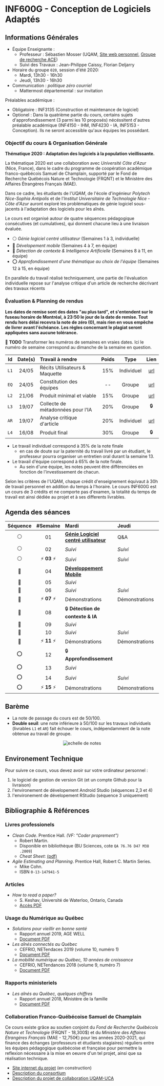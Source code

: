 # INF600G - Conception de Logiciels Adaptés

## Informations Générales

  * Équipe Enseignante :
    * Professeur : Sébastien Mosser (UQAM, [Site web personnel](https://mosser.github.io), [Groupe de recherche ACE](https://ace-design.github.io))
    * Suivi des Travaux : Jean-Philippe Caissy, Florian Deljarry
  * Horaire du groupe `020`, session d'été 2020:
    * Mardi, 13h30 - 16h30
    * Jeudi, 13h30 - 16h30
  * Communication : _politique zéro courriel_
    * Mattermost départemental : sur invitation

Préalables académique :

  - Obligatoire : INF3135 (Construction et maintenance de logiciel)
  - Optionel : Dans la quatrième partie du cours, certains sujets d'approfondissement (3 parmi les 10 proposés) nécéssitent d'autres préalable académique (INF4150 - IHM, INF4230 - IA, INF5153 - Conception). Ils ne seront accessible qu'aux équipes les possédant.

### Objectif du cours & Organisation Générale

**Thématique 2020 : Adaptation des logiciels à la population vieillissante.**

La thématique 2020 est une collaboration avec _Université Côte d'Azur_ (Nice, France), dans le cadre du programme de coopération académique franco-québécois Samuel de Champlain, supporté par le Fond de Recherche Québécois Nature et Technologie (FRQNT) et le Ministère des Affaires Étrangères Français (MAE).

Dans ce cadre, les étudiants de l'_UQAM_, de l'école d'ingénieur _Polytech Nice-Sophia Antipolis_ et de l'_Institut Universitaire de Technologie Nice - Côte d'Azur_ auront exploré les problématiques de génie logiciel sous-jacents à l'adaptation des logiciels pour les aînés.

Le cours est organisé autour de quatre séquences pédagogique consécutives (et cumulatives), qui donnent chacune lieu à une livraison évaluée.

  - :white_circle: _Génie logiciel centré utilisateur_ (Semaines 1 à 3, individuelle)
  - :red_circle: _Dévelopement mobile_ (Semaines 4 à 7, en équipe)
  - :large_blue_circle: _Détection de contexte & Intelligence Artificielle_ (Semaines 8 à 11, en équipe)
  - :o: _Approfondissement d'une thématique au choix de l'équipe_ (Semaines 12 à 15, en équipe)

En parallele du travail réalisé techniquement, une partie de l'évaluation individuelle repose sur l'analyse critique d'un article de recherche décrivant des travaux récents

### Évaluation & Planning de rendus

**Les dates de remise sont des dates "au plus tard", et s'entendent sur le fuseau horaire de Montréal, à 23:50 le jour de la date de remise. Tout rendu hors délai recevra la note de zéro (0), mais rien en vous empêche de livrer avant l'échéance. Les règles concernant le plagiat seront appliquées sans aucune tolérance.**

:rotating_light: **TODO** Transformer les numéros de semaines en vraies dates. Ici le numéro de semaine correspond au dimanche de la semaine en question.

| Id    | Date(s) | Travail à rendre                  |  Poids | Type       | Lien |
| :---: | :---:   | :---                              | :---:  | :---:      | :--: |
| `L1`  | 24/05   | Récits Utilisateurs & Maquette    | 15%    | Individuel | [url](./cours/sequence_1.md#travail-%C3%A0-r%C3%A9aliser-pour-la-s%C3%A9quence-l1)  |
| `EQ`  | 24/05   | Constitution des équipes          | --     | Groupe     | [url](./travaux/decl_equipe.md)  |
| `L2`  | 21/06   | Produit minimal et viable         | 15%    | Groupe     | [url](./cours/sequence_2.md#travail-%C3%A0-r%C3%A9aliser-pour-la-s%C3%A9quence-l2)  |
| `L3`  | 19/07   | Collecte de métadonnées pour l'IA | 20%    | Groupe     | :lock:  |
| `AR`  | 19/07   | Analyse critique d'article        | 20%    | Individuel | [url](./travaux/analyse_article.md)  |
| `L4`  | 16/08   | Produit final                     | 30%    | Groupe     | :lock:  |

  - Le travail individuel correspond à 35% de la note finale
    - en cas de doute sur la paternité du travail livré par un étudiant, le professeur pourra organiser un entretien oral durant la semaine 13.
  - Le travail d'équipe correspond à 65% de la note finale.
    - Au sein d'une équipe, les notes peuvent être différenciées en fonction de l'investissement de chacun.

Selon les critères de l'UQAM, chaque crédit d'enseignement équivaut à 30h de travail personnel en addition du temps à l'horaire. Le cours INF600G est un cours de 3 crédits et ne comporte pas d'examen, la totalité du temps de travail est ainsi dédiée au projet et à ses differents livrables.

## Agenda des séances

| Séquence       | #Semaine | Mardi                                 | Jeudi     | Échéance   |
| :---:          | :---:    | :---                                  | :---      |  :---:     |
| :white_circle: | 01       | [**Génie Logiciel centré utilisateur**](./cours/sequence_1.md)       | Q&A | |
| :white_circle: | 02       | _Suivi_                             | _Suivi_     |            |
| :white_circle: | :zap: **03** :zap: | _Suivi_                   | _Suivi_     | `L1`, `EQ` |
| :red_circle:   | 04       | [**Développement Mobile**](./cours/sequence_2.md) |     |    |
| :red_circle:   | 05       | _Suivi_                             |           |            |
| :red_circle:   | 06       | _Suivi_                             | _Suivi_     |            |
| :red_circle:   | :zap: **07** :zap:   | Démonstrations          | Démonstrations | `L2`       |
| :large_blue_circle: | 08  | :lock: **Détection de contexte & IA**             | |
| :large_blue_circle: | 09  |  _Suivi_                            |         |            |
| :large_blue_circle: | 10  | _Suivi_                             | _Suivi_        |            |
| :large_blue_circle: | :zap: **11** :zap:  | Démonstrations      | Démonstrations | `L3`, `AR` |
| :o:            | 12       | :lock: **Approfondissement**               |         | |
| :o:            | 13       | _Suivi_                             |         |            |
| :o:            | 14       | _Suivi_                             | _Suivi_        |            |
| :o:            | :zap: **15** :zap:  |  Démonstrations          | Démonstrations | `L4`       |

## Barème

  - La note de passage du cours est de 50/100.
  - **Double seuil**: une note inférieure à 50/100 sur les travaux individuels (livrables `L1` et `AR`) fait échouer le cours, indépendamment de la note obtenue au travail de groupe.

<div align="center">

![echelle de notes](./docs/echelle_B.png)

</div>

## Environement Technique

Pour suivre ce cours, vous devez avoir sur votre ordinateur personnel :

  1. le logiciel de gestion de version Git (et un compte Github pour la livraison)
  2. l'environement de dévelopement Android Studio (séquences 2,3 et 4)
  3. l'environement de dévelopement RStudio (séquence 3 uniquement)

## Bibliographie & Références

### Livres professionels

  * _Clean Code_. Prentice Hall. _(VF: "Coder proprement")_
    * Robert Martin.
    * Disponible en bibliothèque (BU Sciences, cote `QA 76.76 D47 M38 .2009`)
    * _Cheat Sheet_: [(pdf)](./docs/clean_code_cheatsheet.pdf)
  * _Agile Estimating and Planning_.  Prentice Hall, Robert C. Martin Series.
    * Mike Cohn.
    * ISBN `0-13-147941-5`

### Articles

  * _How to read a paper?_
    * S. Keshav, Université de Waterloo, Ontario, Canada
    * [Accès PDF](./docs/2016_paper_reading.pdf)

### Usage du Numérique au Québec

  * _Solutions pour vieillir en bonne santé_
    * Rapport annuel 2019, AGE WELL
    * [Document PDF](./docs/2019_AGE_WELL.pdf)
  * _Les aînés connectés au Québec_
    * CEFRIO, NETendaces 2019 (volume 10, numéro 1)
    * [Document PDF](./docs/2019_seniors.pdf)
  * _La mobilité numérique au Québec, 10 années de croissance_
    * CEFRIO, NETendances 2018 (volume 9, numéro 7)
    * [Document PDF](./docs/2018_mobilite.pdf)

### Rapports ministeriels

  * _Les aînés au Québec, quelques chiffres_
    * Rapport annuel 2018, Ministère de la famille
    * [Document PDF](./docs/2018_aines_quebec.pdf)

### Collaboration Franco-Québécoise Samuel de Champlain

Ce cours existe grâce au soutien conjoint du _Fond de Recherche Québécois Nature et Technologie_ (FRQNT - 18,300$) et du _Ministère des Affaires Étrangères Français_ (MAE - 12,750€) pour les années 2020-2021, qui finance des échanges (professeurs et étudiants stagiaires) réguliers entre les équipes pédagogique québécoise et française pour permettre la reflexion nécessaire à la mise en oeuvre d'un tel projet, ainsi que sa réalisation technique.

  * [Site internet du projet](https://ace-design.github.io/champlain/) (en construction)
  * [Description du consortium](./docs/2019_champlain_consortium.pdf)
  * [Description du projet de collaboration UQAM-UCA](./docs/2019_champlain_projet.pdf)
